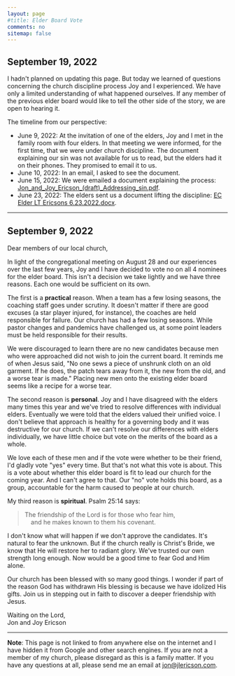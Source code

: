 ```yaml
---
layout: page
#title: Elder Board Vote
comments: no
sitemap: false
---
```


## September 19, 2022

I hadn't planned on updating this page. But today we learned of
questions concerning the church discipline process Joy and I
experienced. We have only a limited understanding of what happened
ourselves. If any member of the previous elder board would like to
tell the other side of the story, we are open to hearing it.

The timeline from our perspective:

* June 9, 2022: At the invitation of one of the elders, Joy and I met
  in the family room with four elders. In that meeting we were
  informed, for the first time, that we were under church
  discipline. The document explaining our sin was not available for us
  to read, but the elders had it on their phones. They promised to
  email it to us.
* June 10, 2022: In an email, I asked to see the document.
* June 15, 2022: We were emailed a document explaining the process: [Jon_and_Joy_Ericson_(draft)_Addressing_sin.pdf](Jon_and_Joy_Ericson_(draft)_Addressing_sin.pdf).
* June 23, 2022: The elders sent us a document lifting the discipline: [EC Elder LT Ericsons 6.23.2022.docx](EC_Elder_LT_Ericsons_6.23.2022.pdf).

---

## September 9, 2022

Dear members of our local church,

In light of the congregational meeting on August 28 and our
experiences over the last few years, Joy and I have decided to vote no
on all 4 nominees for the elder board. This isn't a decision we take
lightly and we have three reasons. Each one would be sufficient on its
own.

The first is a **practical** reason. When a team has a few losing
seasons, the coaching staff goes under scrutiny. It doesn't matter if
there are good excuses (a star player injured, for instance), the
coaches are held responsible for failure. Our church has had a few
losing seasons. While pastor changes and pandemics have challenged us,
at some point leaders must be held responsible for their results.

We were discouraged to learn there are no new candidates because men
who were approached did not wish to join the current board. It reminds
me of when Jesus said, "No one sews a piece of unshrunk cloth on an
old garment. If he does, the patch tears away from it, the new from
the old, and a worse tear is made." Placing new men onto the existing
elder board seems like a recipe for a worse tear.

The second reason is **personal**. Joy and I have disagreed with the
elders many times this year and we've tried to resolve differences
with individual elders. Eventually we were told that the elders valued
their unified voice. I don't believe that approach is healthy for a
governing body and it was destructive for our church. If we can't
resolve our differences with elders individually, we have little
choice but vote on the merits of the board as a whole.

We love each of these men and if the vote were whether to be their
friend, I'd gladly vote "yes" every time. But that's not what this
vote is about. This is a vote about whether this elder board is fit to
lead our church for the coming year. And I can't agree to that. Our "no"
vote holds this board, as a group, accountable for the harm caused to
people at our church.

My third reason is **spiritual**. Psalm 25:14 says:


> The friendship of the Lord is for those who fear him,  
> &emsp;and he makes known to them his covenant.</ul>


I don't know what will happen if we don't approve the candidates. It's
natural to fear the unknown. But if the church really is Christ's
Bride, we know that He will restore her to radiant glory. We've
trusted our own strength long enough. Now would be a good time to fear
God and Him alone.

Our church has been blessed with so many good things. I wonder if part
of the reason God has withdrawn His blessing is because we have
idolized His gifts. Join us in stepping out in faith to discover
a deeper friendship with Jesus.

Waiting on the Lord,  
Jon and Joy Ericson

---

**Note**: This page is not linked to from anywhere else on the
internet and I have hidden it from Google and other search engines. If
you are not a member of my church, please disregard as this is a
family matter. If you have any questions at all, please send me an
email at <a href="mailto:jon@jlericson.com"
rel="me">jon@jlericson.com</a>.

